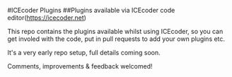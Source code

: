 #ICEcoder Plugins
##Plugins available via ICEcoder code editor(https://icecoder.net)

This repo contains the plugins available whilst using ICEcoder, so you can get involed with the code, put in pull requests to add your own plugins etc.

It's a very early repo setup, full details coming soon.

Comments, improvements & feedback welcomed!
